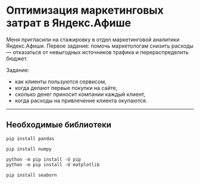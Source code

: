 # Оптимизация маркетинговых затрат в Яндекс.Афише

Меня пригласили на стажировку в отдел маркетинговой аналитики Яндекс.Афиши. Первое задание: помочь маркетологам снизить расходы — отказаться от невыгодных источников трафика и перераспределить бюджет.

Задание:
- как клиенты пользуются сервисом,
 - когда делают первые покупки на сайте,
 - сколько денег приносит компании каждый клиент,
 - когда расходы на привлечение клиента окупаются.


***
## Необходимые библиотеки
```
pip install pandas

pip install numpy

python -m pip install -U pip
python -m pip install -U matplotlib

pip install seaborn
```
